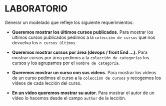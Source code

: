 # LABORATORIO

Generar un modelado que refleje los siguiente requerimientos:

- **Queremos mostrar los últimos cursos publicados.**
  Para mostrar los últimos cursos publicados pedimos a la `colección de cursos` que nos devuelva los `n cursos últimos`.
- **Queremos mostrar cursos por área (devops / front End ...).**
  Para mostrar cursos por área pedimos a la `colección de categorías` los cursos y los agrupamos por el `nombre de categoría`.

- **Queremos mostrar un curso con sus videos.**
  Para mostrar los vídeos de un curso pedimos el curso a la `colección de cursos` y recogemos los vídeos de cada lección del curso.
- **En un video queremos mostrar su autor.**
  Para mostrar el autor de un vídeo lo hacemos desde el campo `author` de la lección.
